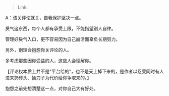 > Link: 

A：该关评论就关，自我保护坚决一点。

戾气这东西，每个人都有承受上限，不能指望别人自律。

管理好戾气入口，更不容易因为自己崩溃而辜负长期努力。

另外，别理会抱怨你关评论的人。

多考虑那些因你受益的人，这些人会理解你。

【评论权本质上并不是"平台给的”，也不是天上掉下来的，是作者以忍受同时有人进来扔砖头、捅刀子为代价给你争取来的。】

抱怨之前先想清楚这一点，对你自己大有好处。